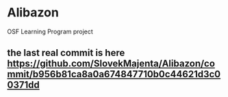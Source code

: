 # Alibazon
OSF Learning Program project

## the last real commit is here https://github.com/SlovekMajenta/Alibazon/commit/b956b81ca8a0a674847710b0c44621d3c00371dd
